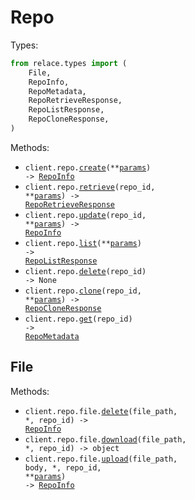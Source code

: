 # Repo

Types:

```python
from relace.types import (
    File,
    RepoInfo,
    RepoMetadata,
    RepoRetrieveResponse,
    RepoListResponse,
    RepoCloneResponse,
)
```

Methods:

- <code title="post /repo">client.repo.<a href="./src/relace/resources/repo/repo.py">create</a>(\*\*<a href="src/relace/types/repo_create_params.py">params</a>) -> <a href="./src/relace/types/repo_info.py">RepoInfo</a></code>
- <code title="post /repo/{repo_id}/retrieve">client.repo.<a href="./src/relace/resources/repo/repo.py">retrieve</a>(repo_id, \*\*<a href="src/relace/types/repo_retrieve_params.py">params</a>) -> <a href="./src/relace/types/repo_retrieve_response.py">RepoRetrieveResponse</a></code>
- <code title="post /repo/{repo_id}/update">client.repo.<a href="./src/relace/resources/repo/repo.py">update</a>(repo_id, \*\*<a href="src/relace/types/repo_update_params.py">params</a>) -> <a href="./src/relace/types/repo_info.py">RepoInfo</a></code>
- <code title="get /repo">client.repo.<a href="./src/relace/resources/repo/repo.py">list</a>(\*\*<a href="src/relace/types/repo_list_params.py">params</a>) -> <a href="./src/relace/types/repo_list_response.py">RepoListResponse</a></code>
- <code title="delete /repo/{repo_id}">client.repo.<a href="./src/relace/resources/repo/repo.py">delete</a>(repo_id) -> None</code>
- <code title="get /repo/{repo_id}/clone">client.repo.<a href="./src/relace/resources/repo/repo.py">clone</a>(repo_id, \*\*<a href="src/relace/types/repo_clone_params.py">params</a>) -> <a href="./src/relace/types/repo_clone_response.py">RepoCloneResponse</a></code>
- <code title="get /repo/{repo_id}">client.repo.<a href="./src/relace/resources/repo/repo.py">get</a>(repo_id) -> <a href="./src/relace/types/repo_metadata.py">RepoMetadata</a></code>

## File

Methods:

- <code title="delete /repo/{repo_id}/file/{file_path}">client.repo.file.<a href="./src/relace/resources/repo/file.py">delete</a>(file_path, \*, repo_id) -> <a href="./src/relace/types/repo_info.py">RepoInfo</a></code>
- <code title="get /repo/{repo_id}/file/{file_path}">client.repo.file.<a href="./src/relace/resources/repo/file.py">download</a>(file_path, \*, repo_id) -> object</code>
- <code title="put /repo/{repo_id}/file/{file_path}">client.repo.file.<a href="./src/relace/resources/repo/file.py">upload</a>(file_path, body, \*, repo_id, \*\*<a href="src/relace/types/repo/file_upload_params.py">params</a>) -> <a href="./src/relace/types/repo_info.py">RepoInfo</a></code>
